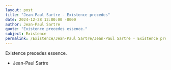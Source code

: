 ```yaml
---
layout: post
title: "Jean-Paul Sartre - Existence precedes"
date: 2024-12-28 12:00:00 -0000
author: Jean-Paul Sartre
quote: "Existence precedes essence."
subject: Existence
permalink: /Existence/Jean-Paul Sartre/Jean-Paul Sartre - Existence precedes
---
```


Existence precedes essence.

- Jean-Paul Sartre
